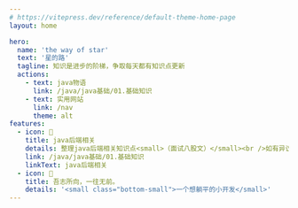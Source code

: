 ```yaml
---
# https://vitepress.dev/reference/default-theme-home-page
layout: home

hero:
  name: 'the way of star'
  text: '星的路'
  tagline: 知识是进步的阶梯，争取每天都有知识点更新
  actions:
    - text: java物语
      link: /java/java基础/01.基础知识
    - text: 实用网站
      link: /nav
      theme: alt
features:
  - icon: 📖
    title: java后端相关
    details: 整理java后端相关知识点<small>（面试八股文）</small><br />如有异议按你的理解为主，不接受反驳
    link: /java/java基础/01.基础知识
    linkText: java后端相关
  - icon: 💯
    title: 吾志所向，一往无前。
    details: '<small class="bottom-small">一个想躺平的小开发</small>'
---
```


<style>
:root {
  --vp-home-hero-name-color: transparent;
  --vp-home-hero-name-background: -webkit-linear-gradient(120deg, #bd34fe 30%, #41d1ff);

  --vp-home-hero-image-background-image: linear-gradient(-45deg, #bd34fe 50%, #47caff 50%);
  --vp-home-hero-image-filter: blur(44px);
}

@media (min-width: 640px) {
  :root {
    --vp-home-hero-image-filter: blur(56px);
  }
}

@media (min-width: 960px) {
  :root {
    --vp-home-hero-image-filter: blur(68px);
  }
}
</style>
